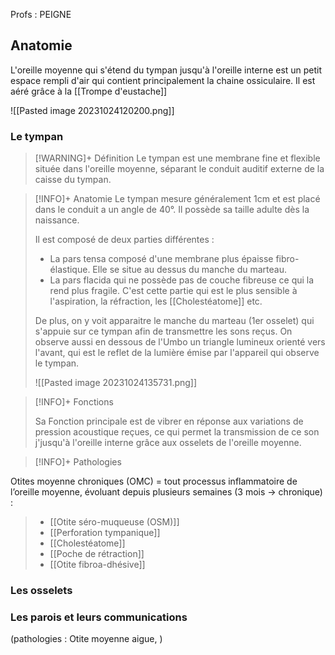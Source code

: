 Profs : PEIGNE

## Anatomie

L'oreille moyenne qui s'étend du tympan jusqu'à l'oreille interne est un petit espace rempli d'air qui contient principalement la chaine ossiculaire. Il est aéré grâce à la [[Trompe d'eustache]]

![[Pasted image 20231024120200.png]]

### Le tympan

>[!WARNING]+ Définition
>Le tympan est une membrane fine et flexible située dans l'oreille moyenne, séparant le conduit auditif externe de la caisse du tympan.



>[!INFO]+ Anatomie
>Le tympan mesure généralement 1cm et est placé dans le conduit a un angle de 40°. Il possède sa taille adulte dès la naissance.
>
>Il est composé de deux parties différentes :
>- La pars tensa composé d'une membrane plus épaisse fibro-élastique. Elle se situe au dessus du manche du marteau.
>- La pars flacida qui ne possède pas de couche fibreuse ce qui la rend plus fragile. C'est cette partie qui est le plus sensible à l'aspiration, la réfraction, les [[Cholestéatome]] etc.
>  
>  De plus, on y voit apparaitre le manche du marteau (1er osselet) qui s'appuie sur ce tympan afin de transmettre les sons reçus.
>  On observe aussi en dessous de l'Umbo un triangle lumineux orienté vers l'avant, qui est le reflet de la lumière émise par l'appareil qui observe le tympan.
>  
>  ![[Pasted image 20231024135731.png]]


>[!INFO]+ Fonctions
>
>Sa Fonction principale est de vibrer en réponse aux variations de pression acoustique reçues, ce qui permet la transmission de ce son j'jusqu'à l'oreille interne grâce aux osselets de l'oreille moyenne.

>[!INFO]+ Pathologies
>
Otites moyenne chroniques (OMC) = tout processus inflammatoire de l’oreille moyenne, évoluant depuis plusieurs semaines (3 mois -> chronique) : 
> - [[Otite séro-muqueuse (OSM)]]
>  - [[Perforation tympanique]]
>  - [[Cholestéatome]]
>  - [[Poche de rétraction]]
> - [[Otite fibroa-dhésive]] 









### Les osselets

### Les parois et leurs communications



(pathologies : Otite moyenne aigue, )







